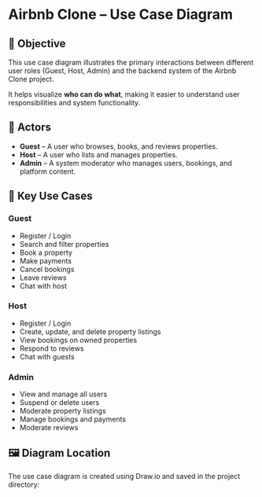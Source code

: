 # Airbnb Clone – Use Case Diagram

## 🎯 Objective
This use case diagram illustrates the primary interactions between different user roles (Guest, Host, Admin) and the backend system of the Airbnb Clone project.

It helps visualize **who can do what**, making it easier to understand user responsibilities and system functionality.

## 👤 Actors
- **Guest** – A user who browses, books, and reviews properties.
- **Host** – A user who lists and manages properties.
- **Admin** – A system moderator who manages users, bookings, and platform content.

## 🧩 Key Use Cases

### Guest
- Register / Login
- Search and filter properties
- Book a property
- Make payments
- Cancel bookings
- Leave reviews
- Chat with host

### Host
- Register / Login
- Create, update, and delete property listings
- View bookings on owned properties
- Respond to reviews
- Chat with guests

### Admin
- View and manage all users
- Suspend or delete users
- Moderate property listings
- Manage bookings and payments
- Moderate reviews

## 🖼️ Diagram Location
The use case diagram is created using Draw.io and saved in the project directory:

